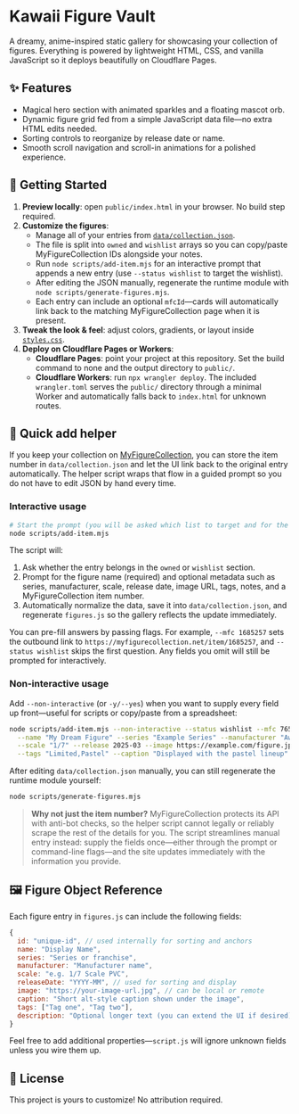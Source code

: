 # Kawaii Figure Vault

A dreamy, anime-inspired static gallery for showcasing your collection of figures. Everything is powered by lightweight HTML, CSS, and vanilla JavaScript so it deploys beautifully on Cloudflare Pages.

## ✨ Features
- Magical hero section with animated sparkles and a floating mascot orb.
- Dynamic figure grid fed from a simple JavaScript data file—no extra HTML edits needed.
- Sorting controls to reorganize by release date or name.
- Smooth scroll navigation and scroll-in animations for a polished experience.

## 🧸 Getting Started
1. **Preview locally**: open `public/index.html` in your browser. No build step required.
2. **Customize the figures**:
   - Manage all of your entries from [`data/collection.json`](./data/collection.json).
   - The file is split into `owned` and `wishlist` arrays so you can copy/paste MyFigureCollection IDs alongside your notes.
   - Run `node scripts/add-item.mjs` for an interactive prompt that appends a new entry (use `--status wishlist` to target the wishlist).
   - After editing the JSON manually, regenerate the runtime module with `node scripts/generate-figures.mjs`.
   - Each entry can include an optional `mfcId`—cards will automatically link back to the matching MyFigureCollection page when it is present.
3. **Tweak the look & feel**: adjust colors, gradients, or layout inside [`styles.css`](./public/styles.css).
4. **Deploy on Cloudflare Pages or Workers**:
   - **Cloudflare Pages**: point your project at this repository. Set the build command to none and the output directory to `public/`.
   - **Cloudflare Workers**: run `npx wrangler deploy`. The included `wrangler.toml` serves the `public/` directory through a minimal Worker and automatically falls back to `index.html` for unknown routes.

## 🤖 Quick add helper

If you keep your collection on [MyFigureCollection](https://myfigurecollection.net/), you can store the item number in `data/collection.json` and let the UI link back to the original entry automatically. The helper script wraps that flow in a guided prompt so you do not have to edit JSON by hand every time.

### Interactive usage

```bash
# Start the prompt (you will be asked which list to target and for the figure details)
node scripts/add-item.mjs
```

The script will:

1. Ask whether the entry belongs in the `owned` or `wishlist` section.
2. Prompt for the figure name (required) and optional metadata such as series, manufacturer, scale, release date, image URL, tags, notes, and a MyFigureCollection item number.
3. Automatically normalize the data, save it into `data/collection.json`, and regenerate `figures.js` so the gallery reflects the update immediately.

You can pre-fill answers by passing flags. For example, `--mfc 1685257` sets the outbound link to `https://myfigurecollection.net/item/1685257`, and `--status wishlist` skips the first question. Any fields you omit will still be prompted for interactively.

### Non-interactive usage

Add `--non-interactive` (or `-y/--yes`) when you want to supply every field up front—useful for scripts or copy/paste from a spreadsheet:

```bash
node scripts/add-item.mjs --non-interactive --status wishlist --mfc 7654321 \
  --name "My Dream Figure" --series "Example Series" --manufacturer "Awesome Studio" \
  --scale "1/7" --release 2025-03 --image https://example.com/figure.jpg \
  --tags "Limited,Pastel" --caption "Displayed with the pastel lineup"
```

After editing `data/collection.json` manually, you can still regenerate the runtime module yourself:

```bash
node scripts/generate-figures.mjs
```

> **Why not just the item number?** MyFigureCollection protects its API with anti-bot checks, so the helper script cannot legally or reliably scrape the rest of the details for you. The script streamlines manual entry instead: supply the fields once—either through the prompt or command-line flags—and the site updates immediately with the information you provide.

## 🖼 Figure Object Reference
Each figure entry in `figures.js` can include the following fields:

```js
{
  id: "unique-id", // used internally for sorting and anchors
  name: "Display Name",
  series: "Series or franchise",
  manufacturer: "Manufacturer name",
  scale: "e.g. 1/7 Scale PVC",
  releaseDate: "YYYY-MM", // used for sorting and display
  image: "https://your-image-url.jpg", // can be local or remote
  caption: "Short alt-style caption shown under the image",
  tags: ["Tag one", "Tag two"],
  description: "Optional longer text (you can extend the UI if desired)",
}
```

Feel free to add additional properties—`script.js` will ignore unknown fields unless you wire them up.

## 🌸 License
This project is yours to customize! No attribution required.
